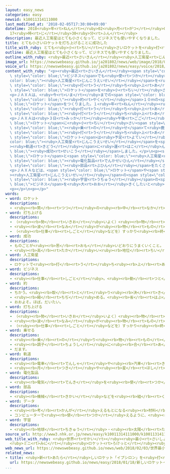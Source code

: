 ```yaml
---
layout: easy_news
categories: easy
newsid: k10011314111000
last_modified_at: '2018-02-05T17:30:00+09:00'
datetime: 2018<ruby>年<rt>ねん</rt></ruby>02<ruby>月<rt>がつ</rt></ruby>05<ruby>日<rt>にち</rt></ruby>
  17<ruby>時<rt>じ</rt></ruby>30<ruby>分<rt>ふん</rt></ruby>
description: 最近人工衛星はとても小さくなって、ビジネスでも使いやすくなりました。
title: とても小さいロケットを打ち上げることに成功した
title_with_ruby: とても<ruby>小<rt>ちい</rt></ruby>さいロケットを<ruby>打<rt>う</rt></ruby>ち<ruby>上<rt>あ</rt></ruby>げることに<ruby>成功<rt>せいこう</rt></ruby>した
outline: 最近人工衛星はとても小さくなって、ビジネスでも使いやすくなりました。
outline_with_ruby: <ruby>最近<rt>さいきん</rt></ruby><ruby>人工衛星<rt>じんこうえいせい</rt></ruby>はとても<ruby>小<rt>ちい</rt></ruby>さくなって、ビジネスでも<ruby>使<rt>つか</rt></ruby>いやすくなりました。
image_url: https://newswebeasy.github.io/ja201802/news/web/image/2018/02/03/K10011314111_1802031707_1802031707_01_02.jpg
voice_url: https://newswebeasy.github.io/ja201802/news/easy/voice/2018/02/05/k10011314111000.mp3
content_with_ruby: "<p><ruby>最近<rt>さいきん</rt></ruby><span style=\"color: blue;\"><ruby>人工衛星<rt>じんこうえいせい</rt></ruby></span>はとても<ruby>小<rt>ちい</rt></ruby>さくなって、<span\
  \ style=\"color: blue;\">ビジネス</span>でも<ruby>使<rt>つか</rt></ruby>いやすくなりました。<span style=\"\
  color: blue;\"><ruby>人工衛星<rt>じんこうえいせい</rt></ruby></span>を<ruby>安<rt>やす</rt></ruby>く<span\
  \ style=\"color: blue;\"><ruby>打<rt>う</rt></ruby>ち<ruby>上<rt>あ</rt></ruby>げる</span>ために<span\
  \ style=\"color: blue;\">ロケット</span>を<ruby>小<rt>ちい</rt></ruby>さくする<ruby>研究<rt>けんきゅう</rt></ruby>も<ruby>進<rt>すす</rt></ruby>んでいます。</p>\n\
  <p>ＪＡＸＡは、<ruby>今<rt>いま</rt></ruby>までの<span style=\"color: blue;\">ロケット</span>よりずっと<ruby>小<rt>ちい</rt></ruby>さい<ruby>長<rt>なが</rt></ruby>さ<span\
  \ style=\"color: blue;\"><ruby>約<rt>やく</rt></ruby></span>１０ｍの<span style=\"color:\
  \ blue;\">ロケット</span>をつくりました。１<ruby>年<rt>ねん</rt></ruby><ruby>前<rt>まえ</rt></ruby>に<span\
  \ style=\"color: blue;\"><ruby>打<rt>う</rt></ruby>ち<ruby>上<rt>あ</rt></ruby>げ</span>ましたが<ruby>失敗<rt>しっぱい</rt></ruby>したため、<ruby>今年<rt>ことし</rt></ruby>また<span\
  \ style=\"color: blue;\"><ruby>打<rt>う</rt></ruby>ち<ruby>上<rt>あ</rt></ruby>げる</span>ことにしました。</p>\n\
  <p>ＪＡＸＡは<ruby>３日<rt>みっか</rt></ruby><ruby>午後<rt>ごご</rt></ruby>、この<span style=\"color:\
  \ blue;\">ロケット</span>に<ruby>小<rt>ちい</rt></ruby>さい<span style=\"color: blue;\"><ruby>人工衛星<rt>じんこうえいせい</rt></ruby></span>を<span\
  \ style=\"color: blue;\"><ruby>乗<rt>の</rt></ruby>せ</span>て<ruby>鹿児島県<rt>かごしまけん</rt></ruby>から<span\
  \ style=\"color: blue;\"><ruby>打<rt>う</rt></ruby>ち<ruby>上<rt>あ</rt></ruby>げ</span>ました。<span\
  \ style=\"color: blue;\">ロケット</span>は<ruby>予定<rt>よてい</rt></ruby>どおり<span style=\"\
  color: blue;\"><ruby>人工衛星<rt>じんこうえいせい</rt></ruby></span>を<span style=\"color: blue;\"\
  ><ruby>軌道<rt>きどう</rt></ruby></span>に<ruby>運<rt>はこ</rt></ruby>んで、<span style=\"color:\
  \ blue;\"><ruby>成功<rt>せいこう</rt></ruby></span>しました。</p>\n<p><span style=\"color:\
  \ blue;\">ロケット</span>と<span style=\"color: blue;\"><ruby>人工衛星<rt>じんこうえいせい</rt></ruby></span>は、<span\
  \ style=\"color: blue;\"><ruby>電化製品<rt>でんかせいひん</rt></ruby></span>と<ruby>同<rt>おな</rt></ruby>じ<span\
  \ style=\"color: blue;\"><ruby>部品<rt>ぶひん</rt></ruby></span>をたくさん<ruby>使<rt>つか</rt></ruby>って、お<ruby>金<rt>かね</rt></ruby>があまりかからないようにしました。</p>\n\
  <p>ＪＡＸＡなどは、<span style=\"color: blue;\">ロケット</span>や<span style=\"color: blue;\"\
  ><ruby>人工衛星<rt>じんこうえいせい</rt></ruby></span>の<span style=\"color: blue;\">データ</span>をいろいろな<ruby>会社<rt>かいしゃ</rt></ruby>に<ruby>使<rt>つか</rt></ruby>ってもらって、<ruby>日本<rt>にっぽん</rt></ruby>の<span\
  \ style=\"color: blue;\"><ruby>宇宙<rt>うちゅう</rt></ruby></span>の<span style=\"color:\
  \ blue;\">ビジネス</span>を<ruby>大<rt>おお</rt></ruby>きくしたいと<ruby>考<rt>かんが</rt></ruby>えています。</p>\n\
  <p></p>\n<p></p>"
words:
- word: ロケット
  descriptions:
  - <ruby><rb>筒</rb><rt>つつ</rt></ruby>の<ruby><rb>中</rb><rt>なか</rt></ruby>に<ruby><rb>入</rb><rt>い</rt></ruby>れた<ruby><rb>火薬</rb><rt>かやく</rt></ruby>などを<ruby><rb>爆発</rb><rt>ばくはつ</rt></ruby>させ、<ruby><rb>後</rb><rt>うし</rt></ruby>ろへふき<ruby><rb>出</rb><rt>だ</rt></ruby>すガスの<ruby><rb>勢</rb><rt>いきお</rt></ruby>いの<ruby><rb>反動</rb><rt>はんどう</rt></ruby>で、<ruby><rb>飛</rb><rt>と</rt></ruby>ぶ<ruby><rb>仕</rb><rt>し</rt></ruby>かけ。また、それを<ruby><rb>装置</rb><rt>そうち</rt></ruby>した<ruby><rb>飛行物体</rb><rt>ひこうぶったい</rt></ruby>。
- word: 打ち上げる
  descriptions:
  - （<ruby><rb>勢</rb><rt>いきお</rt></ruby>いよく）<ruby><rb>物</rb><rt>もの</rt></ruby>を<ruby><rb>空中</rb><rt>くうちゅう</rt></ruby>に<ruby><rb>上</rb><rt>あ</rt></ruby>げる。
  - <ruby><rb>波</rb><rt>なみ</rt></ruby>が<ruby><rb>物</rb><rt>もの</rt></ruby>を<ruby><rb>陸</rb><rt>りく</rt></ruby>に<ruby><rb>運</rb><rt>はこ</rt></ruby>び<ruby><rb>上</rb><rt>あ</rt></ruby>げる。
  - （<ruby><rb>仕事</rb><rt>しごと</rt></ruby>などを）すっかり<ruby><rb>終</rb><rt>お</rt></ruby>える。
- word: 成功
  descriptions:
  - ものごとが<ruby><rb>思</rb><rt>おも</rt></ruby>いどおりにうまくいくこと。
  - <ruby><rb>高</rb><rt>たか</rt></ruby>い<ruby><rb>地位</rb><rt>ちい</rt></ruby>や<ruby><rb>財産</rb><rt>ざいさん</rt></ruby>を<ruby><rb>得</rb><rt>え</rt></ruby>ること。
- word: 人工衛星
  descriptions:
  - ロケットで<ruby><rb>打</rb><rt>う</rt></ruby>ち<ruby><rb>上</rb><rt>あ</rt></ruby>げ、<ruby><rb>地球</rb><rt>ちきゅう</rt></ruby>の<ruby><rb>周</rb><rt>まわ</rt></ruby>りを<ruby><rb>回</rb><rt>まわ</rt></ruby>るようにした、<ruby><rb>人間</rb><rt>にんげん</rt></ruby>の<ruby><rb>作</rb><rt>つく</rt></ruby>った<ruby><rb>衛星</rb><rt>えいせい</rt></ruby>。<ruby><rb>宇宙</rb><rt>うちゅう</rt></ruby>のようすや<ruby><rb>気象</rb><rt>きしょう</rt></ruby>などを<ruby><rb>調</rb><rt>しら</rt></ruby>べたり、<ruby><rb>通信</rb><rt>つうしん</rt></ruby>や<ruby><rb>放送</rb><rt>ほうそう</rt></ruby>などの<ruby><rb>電波</rb><rt>でんぱ</rt></ruby>の<ruby><rb>中継</rb><rt>ちゅうけい</rt></ruby>に<ruby><rb>役立</rb><rt>やくだ</rt></ruby>てたりする。
- word: ビジネス
  descriptions:
  - <ruby><rb>仕事</rb><rt>しごと</rt></ruby>。<ruby><rb>勤</rb><rt>つと</rt></ruby>め。<ruby><rb>商売</rb><rt>しょうばい</rt></ruby>。
- word: 約
  descriptions:
  - ちかう。<ruby><rb>取</rb><rt>と</rt></ruby>り<ruby><rb>決</rb><rt>き</rt></ruby>める。
  - <ruby><rb>縮</rb><rt>ちぢ</rt></ruby>める。<ruby><rb>省</rb><rt>はぶ</rt></ruby>く。<ruby><rb>簡単</rb><rt>かんたん</rt></ruby>にする。
  - おおよそ。ほぼ。だいたい。
- word: 打ち上げる
  descriptions:
  - （<ruby><rb>勢</rb><rt>いきお</rt></ruby>いよく）<ruby><rb>物</rb><rt>もの</rt></ruby>を<ruby><rb>空中</rb><rt>くうちゅう</rt></ruby>に<ruby><rb>上</rb><rt>あ</rt></ruby>げる。
  - <ruby><rb>波</rb><rt>なみ</rt></ruby>が<ruby><rb>物</rb><rt>もの</rt></ruby>を<ruby><rb>陸</rb><rt>りく</rt></ruby>に<ruby><rb>運</rb><rt>はこ</rt></ruby>び<ruby><rb>上</rb><rt>あ</rt></ruby>げる。
  - （<ruby><rb>仕事</rb><rt>しごと</rt></ruby>などを）すっかり<ruby><rb>終</rb><rt>お</rt></ruby>える。
- word: 乗せる
  descriptions:
  - <ruby><rb>乗</rb><rt>の</rt></ruby>り<ruby><rb>物</rb><rt>もの</rt></ruby>や<ruby><rb>動物</rb><rt>どうぶつ</rt></ruby>などに<ruby><rb>人</rb><rt>ひと</rt></ruby>や<ruby><rb>物</rb><rt>もの</rt></ruby>を<ruby><rb>積</rb><rt>つ</rt></ruby>む。
  - <ruby><rb>調子</rb><rt>ちょうし</rt></ruby>に<ruby><rb>合</rb><rt>あ</rt></ruby>わせる。
  - だます。
- word: 軌道
  descriptions:
  - <ruby><rb>電車</rb><rt>でんしゃ</rt></ruby>や<ruby><rb>汽車</rb><rt>きしゃ</rt></ruby>の<ruby><rb>走</rb><rt>はし</rt></ruby>る<ruby><rb>線路</rb><rt>せんろ</rt></ruby>。レール。
  - <ruby><rb>月</rb><rt>つき</rt></ruby>や<ruby><rb>星</rb><rt>ほし</rt></ruby>などの<ruby><rb>天体</rb><rt>てんたい</rt></ruby>が<ruby><rb>動</rb><rt>うご</rt></ruby>く、<ruby><rb>決</rb><rt>き</rt></ruby>まった<ruby><rb>道筋</rb><rt>みちすじ</rt></ruby>。
- word: 電化製品
  descriptions:
  - <ruby><rb>電気</rb><rt>でんき</rt></ruby>を<ruby><rb>使</rb><rt>つか</rt></ruby>って、はたらかせる<ruby><rb>機械</rb><rt>きかい</rt></ruby>。<ruby><rb>電気冷蔵庫</rb><rt>でんきれいぞうこ</rt></ruby>・<ruby><rb>電気洗濯機</rb><rt>でんきせんたくき</rt></ruby>など。
- word: 部品
  descriptions:
  - <ruby><rb>機械</rb><rt>きかい</rt></ruby>などを<ruby><rb>組</rb><rt>く</rt></ruby>み<ruby><rb>立</rb><rt>た</rt></ruby>てている、<ruby><rb>一</rb><rt>ひと</rt></ruby>つ<ruby><rb>一</rb><rt>ひと</rt></ruby>つの<ruby><rb>部分</rb><rt>ぶぶん</rt></ruby>の<ruby><rb>品</rb><rt>しな</rt></ruby>。<ruby><rb>部分品</rb><rt>ぶぶんひん</rt></ruby>。
- word: データ
  descriptions:
  - <ruby><rb>考</rb><rt>かんが</rt></ruby>えるもとになる<ruby><rb>材料</rb><rt>ざいりょう</rt></ruby>や<ruby><rb>事実</rb><rt>じじつ</rt></ruby>。
  - コンピューターで<ruby><rb>使</rb><rt>つか</rt></ruby>えるように、<ruby><rb>数字</rb><rt>すうじ</rt></ruby>や<ruby><rb>記号</rb><rt>きごう</rt></ruby>に<ruby><rb>置</rb><rt>お</rt></ruby>きかえられた<ruby><rb>資料</rb><rt>しりょう</rt></ruby>。
- word: 宇宙
  descriptions:
  - <ruby><rb>地球</rb><rt>ちきゅう</rt></ruby>・<ruby><rb>太陽</rb><rt>たいよう</rt></ruby>・<ruby><rb>星</rb><rt>ほし</rt></ruby>などのある、<ruby><rb>果</rb><rt>は</rt></ruby>てしなく<ruby><rb>広</rb><rt>ひろ</rt></ruby>い<ruby><rb>空間</rb><rt>くうかん</rt></ruby>のこと。<ruby><rb>地球</rb><rt>ちきゅう</rt></ruby>は<ruby><rb>太陽</rb><rt>たいよう</rt></ruby>を<ruby><rb>中心</rb><rt>ちゅうしん</rt></ruby>にして<ruby><rb>銀河系宇宙</rb><rt>ぎんがけいうちゅう</rt></ruby>にあり、この<ruby><rb>銀河系宇宙</rb><rt>ぎんがけいうちゅう</rt></ruby>のようなものがたくさん<ruby><rb>集</rb><rt>あつ</rt></ruby>まって<ruby><rb>宇宙</rb><rt>うちゅう</rt></ruby>を<ruby><rb>作</rb><rt>つく</rt></ruby>っている。
source_url: http://www3.nhk.or.jp/news/easy/k10011314111000/k10011314111000.html
web_title_with_ruby: <ruby>世界<rt>せかい</rt></ruby><ruby>最小<rt>さいしょう</rt></ruby><ruby>クラス<rt>くらす</rt></ruby>
  <ruby>ミニ<rt>みに</rt></ruby><ruby>ロケット<rt>ろけっと</rt></ruby><ruby>打<rt>う</rt></ruby>ち<ruby>上<rt>あ</rt></ruby>げ<ruby>成功<rt>せいこう</rt></ruby>
web_news_url: https://newswebeasy.github.io/news/web/2018/02/03/世界最小クラス-ミニロケット打ち上げ成功
related_news:
- title: <ruby>新<rt>あたら</rt></ruby>しいロケット「イプシロン」を<ruby>打<rt>う</rt></ruby>ち<ruby>上<rt>あ</rt></ruby>げる
  url: https://newswebeasy.github.io/news/easy/2018/01/18/新しいロケットイプシロンを打ち上げる
...
```

